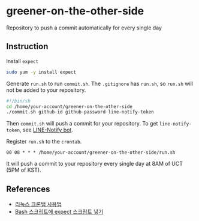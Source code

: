 # greener-on-the-other-side
Repository to push a commit automatically for every single day

## Instruction

Install `expect`
```bash
sudo yum -y install expect
```

Generate `run.sh` to run `commit.sh`. The `.gitignore` has `run.sh`, so `run.sh` will not be added to your repository.

```sh
#!/bin/sh
cd /home/your-account/greener-on-the-other-side
./commit.sh github-id github-password line-notify-token
```

Then `commit.sh` will push a commit for your repository. To get `line-notify-token`, see [LINE-Notify bot](https://notify-bot.line.me/en/).

Register `run.sh` to the `crontab`.

```
00 08 * * * /home/your-account/greener-on-the-other-side/run.sh
```

It will push a commit to your repository every single day at 8AM of UCT (5PM of KST).

## References

- [리눅스 크론탭 사용법](https://jdm.kr/blog/2)
- [Bash 스크립트에 expect 스크립트 넣기](https://zetawiki.com/wiki/Bash_스크립트에_expect_스크립트_넣기)
